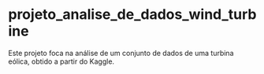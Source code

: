 # projeto_analise_de_dados_wind_turbine
Este projeto foca na análise de um conjunto de dados de uma turbina eólica, obtido a partir do Kaggle.
